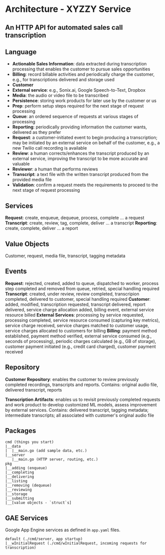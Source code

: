 # Architecture - XYZZY Service

## An HTTP API for automated sales call transcription

## Language

- **Actionable Sales Information**: data extracted during transcription processing that enables the customer to pursue sales opportunities
- **Billing**: record billable activities and periodically charge the customer, e.g., for transcriptions delivered and storage used
- **Customer**
- **External service**: e.g., Sonix.ai, Google Speech-to-Text, Dropbox
- **Media**: the audio or video file to be transcribed
- **Persistence**: storing work products for later use by the customer or us
- **Prep**: perform setup steps required for the next stage of request processing
- **Queue**: an ordered sequence of requests at various stages of processing
- **Reporting**: periodically providing information the customer wants, delivered as they prefer
- **Request**: a customer-initiated event to begin producing a transcription; may be initiated by an external service on behalf of the customer, e.g., a new Twilio call recording is available
- **Review**: a human corrects/enhances the transcript produced by an external service, improving the transcript to be more accurate and valuable
- **Reviewer**: a human that performs reviews
- **Transcript**: a text file with the written transcript produced from the provided media file
- **Validation**: confirm a request meets the requirements to proceed to the next stage of request processing

## Services

**Request**: create, enqueue, dequeue, process, complete ... a request
**Transcript**: create, review, tag, complete, deliver ... a transcript
**Reporting**: create, complete, deliver ... a report

## Value Objects

Customer, request, media file, transcript, tagging metadata

## Events

**Request**: rejected, created, added to queue, dispatched to worker, process step completed and removed from queue, retried, special handling required
**Transcript**: created, under review, review completed, transcripion completed, delivered to customer, special handling required
**Customer**: added, modified, transcription requested, transcript delivered, report delivered, service charge allocation added, billing event, external service resource billed
**External Services**: processing by service requested, processing completed, service resource consumed (capturing key metrics), service charge received, service charges matched to customer usage, service charges allocated to customers for billing
**Billing**: payment method established, payment method verified, external service consumed (e.g., seconds of processing), periodic charges calculated (e.g., GB of storage), customer payment initiated (e.g., credit card charged), customer payment received

## Repository

**Customer Repository**: enables the customer to review previously completed recordings, transcripts and reports. Contains: original audio file, delivered transcript, reports

**Transcription Artifacts**: enables us to revisit previously completed requests and work product to develop customized ML models, assess improvement by external services. Contains: delivered transcript, tagging metadata; intermediate transcripts; all associated with customer's original audio file

## Packages

``` text
cmd (things you start)
|__data
|  |__main.go (add sample data, etc.)
|__server
   |__main.go (HTTP server, routing, etc.)
pkg
|__adding (enqueue)
|__completing
|__delivering
|__listing
|__removing (dequeue)
|__reviewing
|__storage
|__submitting
|__[value objects - `struct`s]
```

## GAE Services

Google App Engine services as defined in `app.yaml` files.

``` text
default (./cmd/server, app startup)
|__wInitialRequest (./cmd/wInitialRequest, incoming requests for transcription)
```
